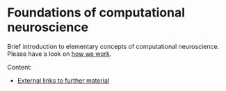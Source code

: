 # Foundations of computational neuroscience
Brief introduction to elementary concepts of computational neuroscience. Please have a look on [how we work](./MISSION_STATEMENT.md).


Content:
- [External links to further material](./Sources.md) 


